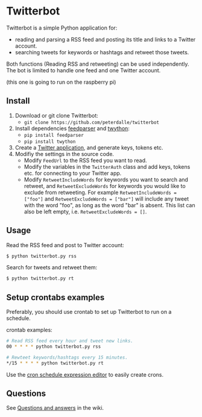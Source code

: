 # Twitterbot

Twitterbot is a simple Python application for:

* reading and parsing a RSS feed and posting its title and links to a Twitter account.
* searching tweets for keywords or hashtags and retweet those tweets.

Both functions (Reading RSS and retweeting) can be used independently. The bot is limited to handle one feed and one Twitter account.

(this one is going to run on the raspberry pi)

## Install

1. Download or git clone Twitterbot:
   - `git clone https://github.com/peterdalle/twitterbot`
2. Install dependencies [feedparser](https://pythonhosted.org/feedparser/) and [twython](https://twython.readthedocs.org/en/latest/):
   - `pip install feedparser`
   - `pip install twython`
3. Create a [Twitter application](https://apps.twitter.com/), and generate keys, tokens etc.
4. Modifiy the settings in the source code.
   - Modify `FeedUrl` to the RSS feed you want to read.
   - Modify the variables in the `TwitterAuth` class and add keys, tokens etc. for connecting to your Twitter app.
   - Modify `RetweetIncludeWords` for keywords you want to search and retweet, and `RetweetExcludeWords` for keywords you would like to exclude from retweeting. For example `RetweetIncludeWords = ["foo"]` and `RetweetExcludeWords = ["bar"]` will include any tweet with the word "foo", as long as the word "bar" is absent. This list can also be left empty, i.e. `RetweetExcludeWords = []`.

## Usage

Read the RSS feed and post to Twitter account:

```bash
$ python twitterbot.py rss
```

Search for tweets and retweet them:

```bash
$ python twitterbot.py rt
```

## Setup crontabs examples

Preferably, you should use crontab to set up Twitterbot to run on a schedule.

crontab examples:

```bash
# Read RSS feed every hour and tweet new links.
00 * * * * python twitterbot.py rss

# Rewteet keywords/hashtags every 15 minutes.
*/15 * * * * python twitterbot.py rt
```

Use the [cron schedule expression editor](https://crontab.guru/) to easily create crons.

## Questions

See [Questions and answers](https://github.com/peterdalle/twitterbot/wiki) in the wiki.
